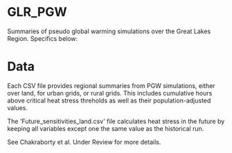 # GLR_PGW
 
Summaries of pseudo global warming simulations over the Great Lakes Region. Specifics below:

# Data
Each CSV file provides regional summaries from PGW simulations, either over land, for urban grids, or rural grids. This includes cumulative hours above critical heat stress threholds as well as their population-adjusted values. 

The 'Future_sensitivities_land.csv' file calculates heat stress in the future by keeping all variables except one the same value as the historical run. 


See Chakraborty et al. Under Review for more details. 
